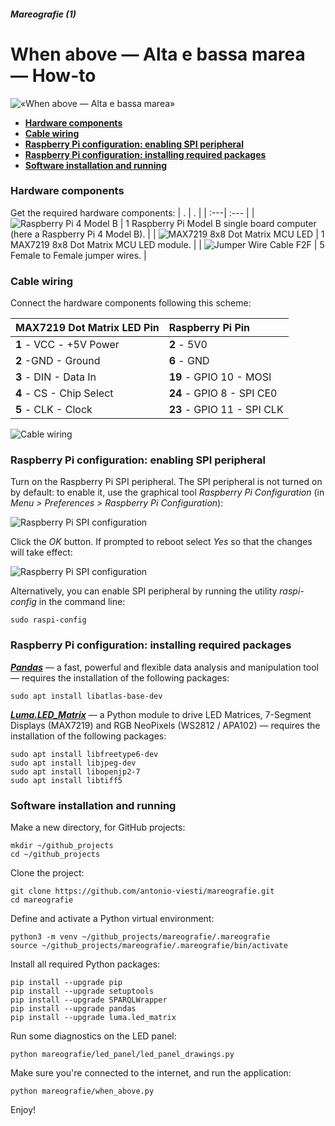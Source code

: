 ##### Mareografie (1)

# When above — Alta e bassa marea — How-to

![«When above — Alta e bassa marea»](resources/photos/20200602_112612.jpg)

+ [**Hardware components**](#hardware-components)
+ [**Cable wiring**](#cable-wiring)
+ [**Raspberry Pi configuration: enabling SPI peripheral**](#raspberry-pi-configuration:-enabling-spi-peripheral)
+ [**Raspberry Pi configuration: installing required packages**](#raspberry-pi-configuration:-installing-required-packages)
+ [**Software installation and running**](#software-installation-and-running)

### Hardware components

Get the required hardware components:
| . | . |
| :---| :--- |
| ![Raspberry Pi 4 Model B](resources/hardware/raspberry_pi4_model_b.png) | 1 Raspberry Pi Model B single board computer (here a Raspberry Pi 4 Model B). |
| ![MAX7219 8x8 Dot Matrix MCU LED](resources/hardware/max7219_dot_matrix_module.png) | 1 MAX7219 8x8 Dot Matrix MCU LED module. |
| ![Jumper Wire Cable F2F](resources/hardware/jumper_wire_cable_f2f.png) | 5 Female to Female jumper wires. |

### Cable wiring

Connect the hardware components following this scheme:

| MAX7219 Dot Matrix LED Pin | Raspberry Pi Pin |
|:---| :---|
| **1** - VCC - +5V Power | **2** - 5V0 |
| **2** -GND - Ground | **6** - GND |
| **3** - DIN - Data In | **19** - GPIO 10 - MOSI |
| **4** - CS - Chip Select | **24** - GPIO 8 - SPI CE0 |
| **5** - CLK - Clock | **23** - GPIO 11 - SPI CLK |

![Cable wiring](resources/hardware/cable_wiring.png)

### Raspberry Pi configuration: enabling SPI peripheral

Turn on the Raspberry Pi SPI peripheral. The SPI peripheral is not turned on by default: to enable it, use the graphical tool *Raspberry Pi Configuration* (in *Menu > Preferences > Raspberry Pi Configuration*):

![Raspberry Pi SPI configuration](resources/hardware/spi_configuration_01.png)

Click the *OK* button. If prompted to reboot select *Yes* so that the changes will take effect:

![Raspberry Pi SPI configuration](resources/hardware/spi_configuration_02.png)

Alternatively, you can enable SPI peripheral by running the utility *raspi-config* in the command line:
```
sudo raspi-config
```

### Raspberry Pi configuration: installing required packages

*[**Pandas**](https://pandas.pydata.org/)* — a fast, powerful and flexible data analysis and manipulation tool — requires the installation of the following packages:
```
sudo apt install libatlas-base-dev
```

*[**Luma.LED_Matrix**](https://github.com/rm-hull/luma.led_matrix)* — a Python module to drive LED Matrices, 7-Segment Displays (MAX7219) and RGB NeoPixels (WS2812 / APA102) — requires the installation of the following packages:
```
sudo apt install libfreetype6-dev
sudo apt install libjpeg-dev
sudo apt install libopenjp2-7
sudo apt install libtiff5
```

### Software installation and running

Make a new directory, for GitHub projects:
```
mkdir ~/github_projects
cd ~/github_projects
```

Clone the project:
```
git clone https://github.com/antonio-viesti/mareografie.git
cd mareografie
```

Define and activate a Python virtual environment:
```
python3 -m venv ~/github_projects/mareografie/.mareografie
source ~/github_projects/mareografie/.mareografie/bin/activate
```

Install all required Python packages:
```
pip install --upgrade pip
pip install --upgrade setuptools
pip install --upgrade SPARQLWrapper
pip install --upgrade pandas
pip install --upgrade luma.led_matrix
```

Run some diagnostics on the LED panel:
```
python mareografie/led_panel/led_panel_drawings.py
```

Make sure you're connected to the internet, and run the application:
```
python mareografie/when_above.py
```

Enjoy!